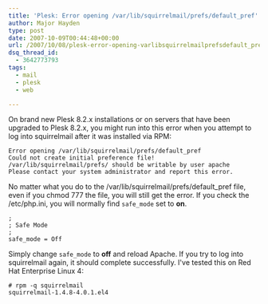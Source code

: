 ```yaml
---
title: 'Plesk: Error opening /var/lib/squirrelmail/prefs/default_pref'
author: Major Hayden
type: post
date: 2007-10-09T00:44:48+00:00
url: /2007/10/08/plesk-error-opening-varlibsquirrelmailprefsdefault_pref/
dsq_thread_id:
  - 3642773793
tags:
  - mail
  - plesk
  - web

---
```

On brand new Plesk 8.2.x installations or on servers that have been upgraded to Plesk 8.2.x, you might run into this error when you attempt to log into squirrelmail after it was installed via RPM:

```
Error opening /var/lib/squirrelmail/prefs/default_pref
Could not create initial preference file!
/var/lib/squirrelmail/prefs/ should be writable by user apache
Please contact your system administrator and report this error.
```

No matter what you do to the /var/lib/squirrelmail/prefs/default_pref file, even if you chmod 777 the file, you will still get the error. If you check the /etc/php.ini, you will normally find `safe_mode` set to **on**.

```
;
; Safe Mode
;
safe_mode = Off
```

Simply change `safe_mode` to **off** and reload Apache. If you try to log into squirrelmail again, it should complete successfully. I've tested this on Red Hat Enterprise Linux 4:

```
# rpm -q squirrelmail
squirrelmail-1.4.8-4.0.1.el4
```
